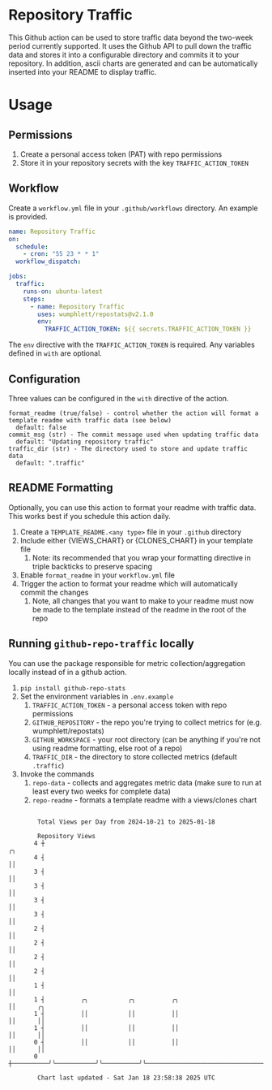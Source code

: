 # Repository Traffic

This Github action can be used to store traffic data beyond the two-week period currently supported.
It uses the Github API to pull down the traffic data and stores it into a configurable directory and commits it to your 
repository. In addition, ascii charts are generated and can be automatically inserted into your README to display traffic.

# Usage
## Permissions
1. Create a personal access token (PAT) with repo permissions
2. Store it in your repository secrets with the key `TRAFFIC_ACTION_TOKEN`

## Workflow
Create a `workflow.yml` file in your `.github/workflows` directory. An example is provided.

```yaml
name: Repository Traffic
on:
  schedule:
    - cron: "55 23 * * 1"
  workflow_dispatch:

jobs:
  traffic:
    runs-on: ubuntu-latest
    steps:
      - name: Repository Traffic
        uses: wumphlett/repostats@v2.1.0
        env:
          TRAFFIC_ACTION_TOKEN: ${{ secrets.TRAFFIC_ACTION_TOKEN }}
```
The `env` directive with the `TRAFFIC_ACTION_TOKEN` is required. Any variables defined in `with` are optional.

## Configuration
Three values can be configured in the `with` directive of the action.
```
format_readme (true/false) - control whether the action will format a template readme with traffic data (see below)
  default: false
commit_msg (str) - The commit message used when updating traffic data
  default: "Updating repository traffic"
traffic_dir (str) - The directory used to store and update traffic data
  default: ".traffic"
```

## README Formatting
Optionally, you can use this action to format your readme with traffic data. This works best if you schedule this action
daily.

1. Create a `TEMPLATE_README.<any type>` file in your `.github` directory
2. Include either {VIEWS_CHART} or {CLONES_CHART} in your template file
   1. Note: its recommended that you wrap your formatting directive in triple backticks to preserve spacing
3. Enable `format_readme` in your `workflow.yml` file
4. Trigger the action to format your readme which will automatically commit the changes
   1. Note, all changes that you want to make to your readme must now be made to the template instead of the readme in the root of the repo

## Running `github-repo-traffic` locally
You can use the package responsible for metric collection/aggregation locally instead of in a github action.

1. `pip install github-repo-stats`
2. Set the environment variables in `.env.example`
   1. `TRAFFIC_ACTION_TOKEN` - a personal access token with repo permissions
   2. `GITHUB_REPOSITORY` - the repo you're trying to collect metrics for (e.g. wumphlett/repostats)
   3. `GITHUB_WORKSPACE` - your root directory (can be anything if you're not using readme formatting, else root of a repo)
   4. `TRAFFIC_DIR` - the directory to store collected metrics (default `.traffic`)
3. Invoke the commands
   1. `repo-data` - collects and aggregates metric data (make sure to run at least every two weeks for complete data)
   2. `repo-readme` - formats a template readme with a views/clones chart

```

        Total Views per Day from 2024-10-21 to 2025-01-18

        Repository Views
       4 ┼                                                                           ╭╮
       4 ┤                                                                           ││
       3 ┤                                                                           ││
       3 ┤                                                                           ││
       3 ┤                                                                           ││
       3 ┤                                                                           ││
       2 ┤                                                                           ││
       2 ┤                                                                           ││
       2 ┤                                                                           ││
       2 ┤                                                                           ││
       1 ┤                                                                           ││
       1 ┤          ╭╮           ╭╮          ╭╮                                      ││      ╭╮
       1 ┤          ││           ││          ││                                      ││      ││
       1 ┤          ││           ││          ││                                      ││      ││
       0 ┤          ││           ││          ││                                      ││      ││
       0 ┼──────────╯╰───────────╯╰──────────╯╰──────────────────────────────────────╯╰──────╯╰────

        Chart last updated - Sat Jan 18 23:58:38 2025 UTC
        
```
